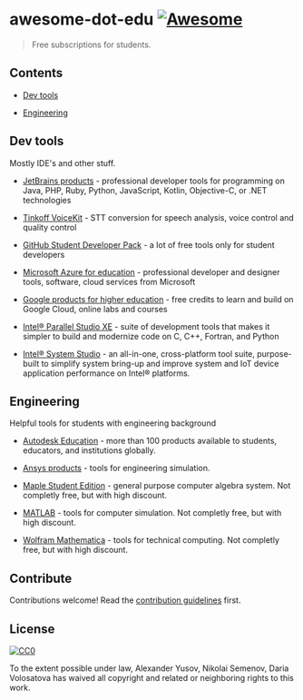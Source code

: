 # awesome-dot-edu [![Awesome](https://awesome.re/badge.svg)](https://awesome.re)

> Free subscriptions for students.


## Contents

- [Dev tools](#dev-tools)

- [Engineering](#engineering)


## Dev tools

Mostly IDE's and other stuff.

- [JetBrains products](https://www.jetbrains.com/student/) - professional developer tools for programming on Java, PHP, Ruby, Python, JavaScript, Kotlin, Objective-C, or .NET technologies

- [Tinkoff VoiceKit](https://voicekit.tinkoff.ru/) - STT conversion for speech analysis, voice control and quality control

- [GitHub Student Developer Pack](https://education.github.com/pack) - a lot of free tools only for student developers

- [Microsoft Azure for education](https://www.cis.fiu.edu/azureedu/) - professional developer and designer tools, software, cloud services from Microsoft

- [Google products for higher education](https://edu.google.com/programs) - free credits to learn and build on Google Cloud, online labs and courses

- [Intel® Parallel Studio XE](https://software.intel.com/en-us/intel-parallel-studio-xe) - suite of development tools that makes it simpler to build and modernize code on C, C++, Fortran, and Python

- [Intel® System Studio](https://software.intel.com/en-us/system-studio) - an all-in-one, cross-platform tool suite, purpose-built to simplify system bring-up and improve system and IoT device application performance on Intel® platforms.


## Engineering

Helpful tools for students with engineering background

- [Autodesk Education](https://www.autodesk.com/education/free-software/featured) - more than 100 products available to students, educators, and institutions globally.

- [Ansys products](https://www.ansys.com/academic/free-student-products) - tools for engineering simulation.

- [Maple Student Edition](https://webstore.maplesoft.com/catalog.aspx) - general purpose computer algebra system. Not completly free, but with high discount.

- [MATLAB](https://www.mathworks.com/academia/student_version.html) - tools for computer simulation. Not completly free, but with high discount.

- [Wolfram Mathematica](https://www.wolfram.com/mathematica/pricing/students-individuals.php) - tools for technical computing. Not completly free, but with high discount.


## Contribute

Contributions welcome! Read the [contribution guidelines](contributing.md) first.


## License

[![CC0](https://mirrors.creativecommons.org/presskit/buttons/88x31/svg/cc-zero.svg)](https://creativecommons.org/publicdomain/zero/1.0)

To the extent possible under law, Alexander Yusov, Nikolai Semenov, Daria Volosatova has waived all copyright and
related or neighboring rights to this work.

